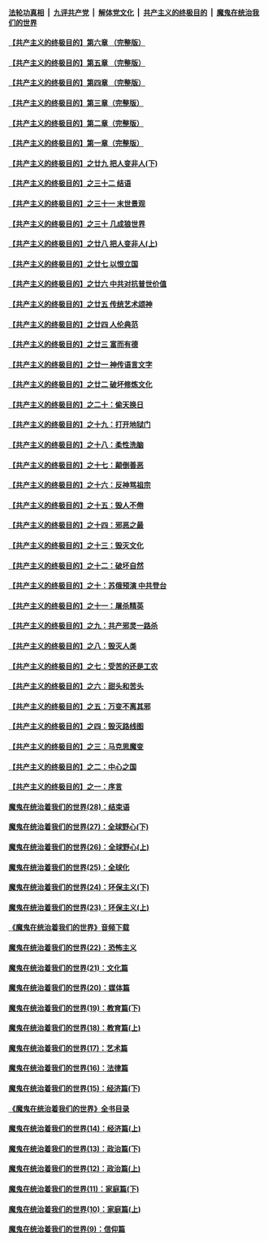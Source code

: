 ####  [法轮功真相](../../../../basic/blob/master/README.md?t=02172126) &nbsp;|&nbsp; [九评共产党](../../../../9ping.md/blob/master/README.md?t=02172126) &nbsp;|&nbsp; [解体党文化](../../../../jtdwh.md/blob/master/README.md?t=02172126)  &nbsp;|&nbsp; [共产主义的终极目的](../../../../gczydzjmd.md/blob/master/README.md?t=02172126) &nbsp;|&nbsp; [魔鬼在统治我们的世界](../../../../mgztzwmdsj.md/blob/master/README.md?t=02172126) 

#### [【共产主义的终极目的】第六章 （完整版）](../pages/nsc422/n11428913.md?t=02172126) 

#### [【共产主义的终极目的】第五章 （完整版）](../pages/nsc422/n11428912.md?t=02172126) 

#### [【共产主义的终极目的】第四章 （完整版）](../pages/nsc422/n11428907.md?t=02172126) 

#### [【共产主义的终极目的】第三章（完整版）](../pages/nsc422/n11428848.md?t=02172126) 

#### [【共产主义的终极目的】第二章（完整版）](../pages/nsc422/n11428831.md?t=02172126) 

#### [【共产主义的终极目的】第一章（完整版）](../pages/nsc422/n11417651.md?t=02172126) 

#### [【共产主义的终极目的】之廿九 把人变非人(下)](../pages/nsc422/n11344140.md?t=02172126) 

#### [【共产主义的终极目的】之三十二 结语](../pages/nsc422/n11360535.md?t=02172126) 

#### [【共产主义的终极目的】之三十一 末世景观](../pages/nsc422/n11351129.md?t=02172126) 

#### [【共产主义的终极目的】之三十 几成狼世界](../pages/nsc422/n11348280.md?t=02172126) 

#### [【共产主义的终极目的】之廿八 把人变非人(上)](../pages/nsc422/n11340492.md?t=02172126) 

#### [【共产主义的终极目的】之廿七 以恨立国](../pages/nsc422/n11336944.md?t=02172126) 

#### [【共产主义的终极目的】之廿六 中共对抗普世价值](../pages/nsc422/n11324785.md?t=02172126) 

#### [【共产主义的终极目的】之廿五 传统艺术颂神](../pages/nsc422/n11296396.md?t=02172126) 

#### [【共产主义的终极目的】之廿四 人伦典范](../pages/nsc422/n11296397.md?t=02172126) 

#### [【共产主义的终极目的】之廿三 富而有德](../pages/nsc422/n11283598.md?t=02172126) 

#### [【共产主义的终极目的】之廿一 神传语言文字](../pages/nsc422/n11263265.md?t=02172126) 

#### [【共产主义的终极目的】之廿二 破坏修炼文化](../pages/nsc422/n11245728.md?t=02172126) 

#### [【共产主义的终极目的】之二十：偷天换日](../pages/nsc422/n11238846.md?t=02172126) 

#### [【共产主义的终极目的】之十九：打开地狱门](../pages/nsc422/n11206376.md?t=02172126) 

#### [【共产主义的终极目的】之十八：柔性洗脑](../pages/nsc422/n11199994.md?t=02172126) 

#### [【共产主义的终极目的】之十七：颠倒善恶](../pages/nsc422/n11179782.md?t=02172126) 

#### [【共产主义的终极目的】之十六：反神骂祖宗](../pages/nsc422/n11166798.md?t=02172126) 

#### [【共产主义的终极目的】之十五：毁人不倦](../pages/nsc422/n11166792.md?t=02172126) 

#### [【共产主义的终极目的】之十四：邪恶之最](../pages/nsc422/n11150249.md?t=02172126) 

#### [【共产主义的终极目的】之十三：毁灭文化](../pages/nsc422/n11135227.md?t=02172126) 

#### [【共产主义的终极目的】之十二：破坏自然](../pages/nsc422/n11135214.md?t=02172126) 

#### [【共产主义的终极目的】之十：苏俄预演 中共登台](../pages/nsc422/n11118424.md?t=02172126) 

#### [【共产主义的终极目的】之十一：屠杀精英](../pages/nsc422/n11118442.md?t=02172126) 

#### [【共产主义的终极目的】之九：共产邪灵一路杀](../pages/nsc422/n11114139.md?t=02172126) 

#### [【共产主义的终极目的】之八：毁灭人类](../pages/nsc422/n11108503.md?t=02172126) 

#### [【共产主义的终极目的】之七：受苦的还是工农](../pages/nsc422/n11101809.md?t=02172126) 

#### [【共产主义的终极目的】之六：甜头和苦头](../pages/nsc422/n11096971.md?t=02172126) 

#### [【共产主义的终极目的】之五：万变不离其邪](../pages/nsc422/n11091285.md?t=02172126) 

#### [【共产主义的终极目的】之四：毁灭路线图](../pages/nsc422/n11086284.md?t=02172126) 

#### [【共产主义的终极目的】之三：马克思魔变](../pages/nsc422/n11061941.md?t=02172126) 

#### [【共产主义的终极目的】之二：中心之国](../pages/nsc422/n11047728.md?t=02172126) 

#### [【共产主义的终极目的】之一：序言](../pages/nsc422/n11086077.md?t=02172126) 

#### [魔鬼在统治着我们的世界(28)：结束语](../pages/nsc422/n10936246.md?t=02172126) 

#### [魔鬼在统治着我们的世界(27)：全球野心(下)](../pages/nsc422/n10928319.md?t=02172126) 

#### [魔鬼在统治着我们的世界(26)：全球野心(上)](../pages/nsc422/n10900318.md?t=02172126) 

#### [魔鬼在统治着我们的世界(25)：全球化](../pages/nsc422/n10788205.md?t=02172126) 

#### [魔鬼在统治着我们的世界(24)：环保主义(下)](../pages/nsc422/n10695307.md?t=02172126) 

#### [魔鬼在统治着我们的世界(23)：环保主义(上)](../pages/nsc422/n10688613.md?t=02172126) 

#### [《魔鬼在统治着我们的世界》音频下载](../pages/nsc422/n10635553.md?t=02172126) 

#### [魔鬼在统治着我们的世界(22)：恐怖主义](../pages/nsc422/n10614727.md?t=02172126) 

#### [魔鬼在统治着我们的世界(21)：文化篇](../pages/nsc422/n10597706.md?t=02172126) 

#### [魔鬼在统治着我们的世界(20)：媒体篇](../pages/nsc422/n10586579.md?t=02172126) 

#### [魔鬼在统治着我们的世界(19)：教育篇(下)](../pages/nsc422/n10564808.md?t=02172126) 

#### [魔鬼在统治着我们的世界(18)：教育篇(上)](../pages/nsc422/n10526970.md?t=02172126) 

#### [魔鬼在统治着我们的世界(17)：艺术篇](../pages/nsc422/n10499093.md?t=02172126) 

#### [魔鬼在统治着我们的世界(16)：法律篇](../pages/nsc422/n10485969.md?t=02172126) 

#### [魔鬼在统治着我们的世界(15)：经济篇(下)](../pages/nsc422/n10469975.md?t=02172126) 

#### [《魔鬼在统治着我们的世界》全书目录](../pages/nsc422/n10464261.md?t=02172126) 

#### [魔鬼在统治着我们的世界(14)：经济篇(上)](../pages/nsc422/n10457370.md?t=02172126) 

#### [魔鬼在统治着我们的世界(13)：政治篇(下)](../pages/nsc422/n10448270.md?t=02172126) 

#### [魔鬼在统治着我们的世界(12)：政治篇(上)](../pages/nsc422/n10444576.md?t=02172126) 

#### [魔鬼在统治着我们的世界(11)：家庭篇(下)](../pages/nsc422/n10440961.md?t=02172126) 

#### [魔鬼在统治着我们的世界(10)：家庭篇(上)](../pages/nsc422/n10435448.md?t=02172126) 

#### [魔鬼在统治着我们的世界(9)：信仰篇](../pages/nsc422/n10432159.md?t=02172126) 

